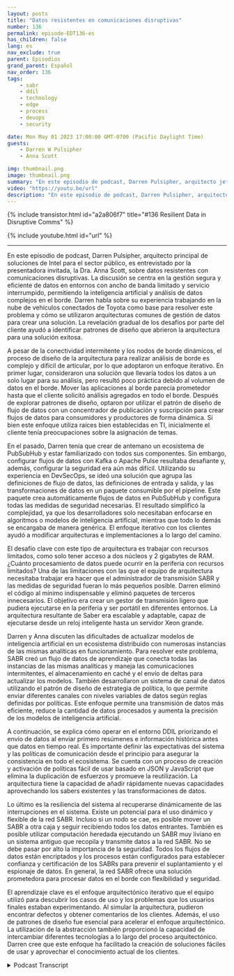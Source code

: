 ```yaml
---
layout: posts
title: "Datos resistentes en comunicaciones disruptivas"
number: 136
permalink: episode-EDT136-es
has_children: false
lang: es
nav_exclude: true
parent: Episodios
grand_parent: Español
nav_order: 136
tags:
    - sabr
    - ddil
    - technology
    - edge
    - process
    - devops
    - security

date: Mon May 01 2023 17:00:00 GMT-0700 (Pacific Daylight Time)
guests:
    - Darren W Pulsipher
    - Anna Scott

img: thumbnail.png
image: thumbnail.png
summary: "En este episodio de podcast, Darren Pulsipher, arquitecto jefe de soluciones de Intel para el sector público, es entrevistado por la presentadora invitada, la Dra. Anna Scott, sobre datos resilientes con comunicaciones disruptivas."
video: "https://youtu.be/url"
description: "En este episodio de podcast, Darren Pulsipher, arquitecto jefe de soluciones de Intel para el sector público, es entrevistado por la presentadora invitada, la Dra. Anna Scott, sobre datos resilientes con comunicaciones disruptivas."
---
```


<div>
{% include transistor.html id="a2a806f7" title="#136 Resilient Data in Disruptive Comms" %}

{% include youtube.html id="url" %}
</div>

---

En este episodio de podcast, Darren Pulsipher, arquitecto principal de soluciones de Intel para el sector público, es entrevistado por la presentadora invitada, la Dra. Anna Scott, sobre datos resistentes con comunicaciones disruptivas. La discusión se centra en la gestión segura y eficiente de datos en entornos con ancho de banda limitado y servicio interrumpido, permitiendo la inteligencia artificial y análisis de datos complejos en el borde. Darren habla sobre su experiencia trabajando en la nube de vehículos conectados de Toyota como base para resolver este problema y cómo se utilizaron arquitecturas comunes de gestión de datos para crear una solución. La revelación gradual de los desafíos por parte del cliente ayudó a identificar patrones de diseño que abrieron la arquitectura para una solución exitosa.

A pesar de la conectividad intermitente y los nodos de borde dinámicos, el proceso de diseño de la arquitectura para realizar análisis de borde es complejo y difícil de articular, por lo que adoptaron un enfoque iterativo. En primer lugar, consideraron una solución que llevaría todos los datos a un solo lugar para su análisis, pero resultó poco práctica debido al volumen de datos en el borde. Mover las aplicaciones al borde parecía prometedor hasta que el cliente solicitó análisis agregados en todo el borde. Después de explorar patrones de diseño, optaron por utilizar el patrón de diseño de flujo de datos con un concentrador de publicación y suscripción para crear flujos de datos para consumidores y productores de forma dinámica. Si bien este enfoque utiliza raíces bien establecidas en TI, inicialmente el cliente tenía preocupaciones sobre la asignación de temas.

En el pasado, Darren tenía que crear de antemano un ecosistema de PubSubHub y estar familiarizado con todos sus componentes. Sin embargo, configurar flujos de datos con Kafka o Apache Pulse resultaba desafiante y, además, configurar la seguridad era aún más difícil. Utilizando su experiencia en DevSecOps, se ideó una solución que agrupa las definiciones de flujo de datos, las definiciones de entrada y salida, y las transformaciones de datos en un paquete consumible por el pipeline. Este paquete crea automáticamente flujos de datos en PubSubHub y configura todas las medidas de seguridad necesarias. El resultado simplificó la complejidad, ya que los desarrolladores solo necesitaban enfocarse en algoritmos o modelos de inteligencia artificial, mientras que todo lo demás se encargaba de manera genérica. El enfoque iterativo con los clientes ayudó a modificar arquitecturas e implementaciones a lo largo del camino.

El desafío clave con este tipo de arquitectura es trabajar con recursos limitados, como solo tener acceso a dos núcleos y 2 gigabytes de RAM. ¿Cuánto procesamiento de datos puede ocurrir en la periferia con recursos limitados? Una de las limitaciones con las que el equipo de arquitectura necesitaba trabajar era hacer que el administrador de transmisión SABR y las medidas de seguridad fueran lo más pequeños posible. Darren eliminó el código al mínimo indispensable y eliminó paquetes de terceros innecesarios. El objetivo era crear un gestor de transmisión ligero que pudiera ejecutarse en la periferia y ser portátil en diferentes entornos. La arquitectura resultante de Saber era escalable y adaptable, capaz de ejecutarse desde un reloj inteligente hasta un servidor Xeon grande.

Darren y Anna discuten las dificultades de actualizar modelos de inteligencia artificial en un ecosistema distribuido con numerosas instancias de las mismas analíticas en funcionamiento. Para resolver este problema, SABR creó un flujo de datos de aprendizaje que conecta todas las instancias de las mismas analíticas y maneja las comunicaciones intermitentes, el almacenamiento en caché y el envío de deltas para actualizar los modelos. También desarrollaron un sistema de canal de datos utilizando el patrón de diseño de estrategia de política, lo que permite enviar diferentes canales con niveles variables de datos según reglas definidas por políticas. Este enfoque permite una transmisión de datos más eficiente, reduce la cantidad de datos procesados y aumenta la precisión de los modelos de inteligencia artificial.

A continuación, se explica cómo operar en el entorno DDIL priorizando el envío de datos al enviar primero resúmenes e información histórica antes que datos en tiempo real. Es importante definir las expectativas del sistema y las políticas de comunicación desde el principio para asegurar la consistencia en todo el ecosistema. Se cuenta con un proceso de creación y activación de políticas fácil de usar basado en JSON y JavaScript que elimina la duplicación de esfuerzos y promueve la reutilización. La arquitectura tiene la capacidad de añadir rápidamente nuevas capacidades aprovechando los sabers existentes y las transformaciones de datos.

Lo último es la resiliencia del sistema al recuperarse dinámicamente de las interrupciones en el sistema. Existe un potencial para el uso dinámico y flexible de la red SABR. Incluso si un nodo se cae, es posible mover un SABR a otra caja y seguir recibiendo todos los datos entrantes. También es posible utilizar computación heredada ejecutando un SABR muy liviano en un sistema antiguo que recopila y transmite datos a la red SABR. No se debe pasar por alto la importancia de la seguridad. Todos los flujos de datos están encriptados y los procesos están configurados para establecer confianza y certificación de los SABRs para prevenir el suplantamiento y el espionaje de datos. En general, la red SABR ofrece una solución prometedora para procesar datos en el borde con flexibilidad y seguridad.

El aprendizaje clave es el enfoque arquitectónico iterativo que el equipo utilizó para descubrir los casos de uso y los problemas que los usuarios finales estaban experimentando. Al simular la arquitectura, pudieron encontrar defectos y obtener comentarios de los clientes. Además, el uso de patrones de diseño fue esencial para acelerar el enfoque arquitectónico. La utilización de la abstracción también proporcionó la capacidad de intercambiar diferentes tecnologías a lo largo del proceso arquitectónico. Darren cree que este enfoque ha facilitado la creación de soluciones fáciles de usar y aprovechar el conocimiento actual de los clientes.



<details>
<summary> Podcast Transcript </summary>

<p></p>

</details>
